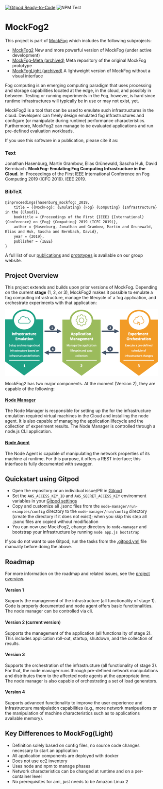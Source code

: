 [![Gitpod Ready-to-Code](https://img.shields.io/badge/Gitpod-Ready--to--Code-blue?logo=gitpod)](https://gitpod.io/#https://github.com/MoeweX/MockFog2)
![NPM Test](https://github.com/MoeweX/MockFog2/workflows/NPM%20Test/badge.svg)

# MockFog2

This project is part of [MockFog](https://moewex.github.io/publication/2019-mockfog/2019-mockfog.pdf) which includes the following subprojects:
* [MockFog2](https://github.com/MoeweX/MockFog2/) New and more powerful version of MockFog (under active development)
* [MockFog-Meta (archived)](https://github.com/OpenFogStack/MockFog-Meta) Meta repository of the original MockFog prototype
* [MockFogLight (archived)](https://github.com/OpenFogStack/MockFogLight) A lightweight version of MockFog without a visual interface

Fog computing is an emerging computing paradigm that uses processing and storage capabilities located at the edge, in the cloud, and possibly in between. Testing or running experiments in the Fog, however, is hard since runtime infrastructures will typically be in use or may not exist, yet.

MockFog2 is a tool that can be used to emulate such infrastructures in the cloud. Developers can freely design emulated fog infrastructures and configure (or manipulate during runtime) performance characteristics. Furthermore, MockFog2 can manage to be evaluated applications and run pre-defined evaluation workloads.

If you use this software in a publication, please cite it as:

### Text
Jonathan Hasenburg, Martin Grambow, Elias Grünewald, Sascha Huk, David Bermbach. **MockFog: Emulating Fog Computing Infrastructure in the Cloud**. In: Proceedings of the First IEEE International Conference on Fog Computing 2019 (ICFC 2019). IEEE 2019.

### BibTeX
```
@inproceedings{hasenburg_mockfog:_2019,
	title = {{MockFog}: {Emulating} {Fog} {Computing} {Infrastructure} in the {Cloud}},
	booktitle = {Proceedings of the First {IEEE} {International} {Conference} on {Fog} {Computing} 2019 (ICFC 2019)},
	author = {Hasenburg, Jonathan and Grambow, Martin and Grunewald, Elias and Huk, Sascha and Bermbach, David},
	year = {2019},
	publisher = {IEEE}
}
```

A full list of our [publications](https://www.mcc.tu-berlin.de/menue/forschung/publikationen/parameter/en/) and [prototypes](https://www.mcc.tu-berlin.de/menue/forschung/prototypes/parameter/en/) is available on our group website.

## Project Overview

This project extends and builds upon prior versions of MockFog.
Depending on the current **stage** (1, 2, or 3), MockFog2 makes it possible to emulate a fog computing infrastructure, manage the lifecycle of a fog application, and orchestrate experiments with that application:

![](misc/Stages.png)

MockFog2 has two major components. At the moment (Version 2), they are capable of the following:

#### [Node Manager](node-manager/README.md)
The Node Manager is responsible for setting up the for the infrastructure emulation required virtual machines in the Cloud and installing the node agent.
It is also capable of managing the application lifecycle and the collection of experiment results.
The Node Manager is controlled through a node.js CLI application.

#### [Node Agent](node-agent/README.md)
The Node Agent is capable of manipulating the network properties of its machine at runtime.
For this purpose, it offers a REST interface; this interface is fully documented with swagger.

## Quickstart using Gitpod
- Open the repository or an individual issue/PR in [Gitpod](https://gitpod.io/#https://github.com/MoeweX/MockFog2)
- Set the `AWS_ACCESS_KEY_ID` and `AWS_SECRET_ACCESS_KEY` environment variables in your [Gitpod settings](https://www.gitpod.io/docs/environment-variables/)
- Copy and customize  all .jsonc files from the `node-manager/run-examples/config` directory to the `node-manager/run/config` directory (create the directory if it does not exist); when you skip this step all .jsonc files are copied without modification
- You can now use MockFog2, change directory to `node-manager` and bootstrap your infrastructure by running `node app.js bootstrap`

If you do not want to use Gitpod, run the tasks from the [.gitpod.yml](./.gitpod.yml) file manually before doing the above.

## Roadmap

For more information on the roadmap and related issues, see the [project overview](https://github.com/MoeweX/MockFog2/projects).

#### Version 1
Supports the management of the infrastructure (all functionality of stage 1). Code is properly documented and node agent offers basic functionalities. The node manager can be controlled via cli.

#### Version 2  (current version)
Supports the management of the application (all functionality of stage 2). This includes application roll-out, startup, shutdown, and the collection of results.

#### Version 3
Supports the orchestration of the infrastructure (all functionality of stage 3). For that, the node manager runs through pre-defined network manipulations and distributes them to the affected node agents at the appropriate time.
The node manager is also capable of orchestrating a set of load generators.

#### Version 4
Supports advanced functionality to improve the user experience and infrastructure manipulation capabilities (e.g., more network manipuations or the manipulation of machine characteristics such as to applications available memory).

## Key Differences to MockFog(Light)
- Definition solely based on config files, no source code changes necessary to start an application
- All application components are deployed with docker
- Does not use ec2 inventory
- Uses node and npm to manage phases
- Network characteristics can be changed at runtime and on a per-container level
- No prerequisites for ami, just needs to be Amazon Linux 2

